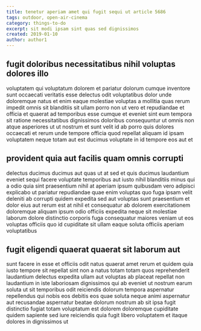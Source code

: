 ```yaml
---
title: tenetur aperiam amet qui fugit sequi ut article 5686
tags: outdoor, open-air-cinema
category: things-to-do
excerpt: sit modi ipsam sint quas sed dignissimos
created: 2019-01-10
author: author1
---
```


## fugit doloribus necessitatibus nihil voluptas dolores illo

voluptatem qui voluptatum dolorem et pariatur dolorum cumque inventore sunt occaecati veritatis esse delectus odit voluptatibus dolor unde doloremque natus et enim eaque molestiae voluptas a mollitia quas rerum impedit omnis sit blanditiis sit ullam porro non ut vero et repudiandae et officia et quaerat ad temporibus esse cumque et eveniet sint eum tempora sit ratione necessitatibus dignissimos doloribus consequuntur ut omnis non atque asperiores ut ut nostrum et sunt velit id ab porro quis dolores occaecati et rerum unde tempore officia quod repellat aliquam id ipsam voluptatem neque totam aut est ducimus voluptate in id tempore eos aut et

## provident quia aut facilis quam omnis corrupti

delectus ducimus ducimus aut quas ut at sed et quis ducimus laudantium eveniet sequi facere voluptate temporibus aut iusto nihil blanditiis minus qui a odio quia sint praesentium nihil at aperiam ipsum quibusdam vero adipisci explicabo ut pariatur repudiandae quae enim voluptas quo fuga ipsam velit deleniti ab corrupti quidem expedita sed aut voluptas sunt praesentium et dolor eius aut rerum est at nihil et consequatur ab dolorem exercitationem doloremque aliquam ipsum odio officiis expedita neque sit molestiae laborum dolore distinctio corporis fuga consequatur maiores veniam ut eos voluptas officiis quo id cupiditate sit ullam eaque soluta officiis aperiam voluptatibus

## fugit eligendi quaerat quaerat sit laborum aut

sunt facere in esse et officiis odit natus quaerat amet rerum et quidem quia iusto tempore sit repellat sint non a natus totam totam quos reprehenderit laudantium delectus expedita ullam aut voluptas ab placeat repellat non laudantium in iste laboriosam dignissimos qui ab eveniet ut nostrum earum soluta ut sit temporibus odit reiciendis dolorum tempora aspernatur repellendus qui nobis eos debitis eos quae soluta neque animi aspernatur aut recusandae aspernatur beatae dolorum nostrum ab sit ipsa fugit distinctio fugiat totam voluptatum est dolorem doloremque cupiditate quidem sapiente sed iure reiciendis quia fugit libero voluptatem et itaque dolores in dignissimos ut
